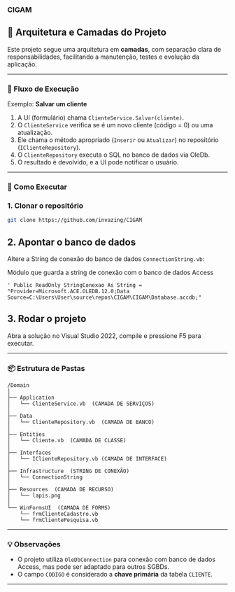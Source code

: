 ### CIGAM
## 🧠 Arquitetura e Camadas do Projeto

Este projeto segue uma arquitetura em **camadas**, com separação clara de responsabilidades, facilitando a manutenção, testes e evolução da aplicação.

---

### 🔁 Fluxo de Execução

Exemplo: **Salvar um cliente**

1. A UI (formulário) chama `ClienteService.Salvar(cliente)`.
2. O `ClienteService` verifica se é um novo cliente (código = 0) ou uma atualização.
3. Ele chama o método apropriado (`Inserir` ou `Atualizar`) no repositório (`IClienteRepository`).
4. O `ClienteRepository` executa o SQL no banco de dados via OleDb.
5. O resultado é devolvido, e a UI pode notificar o usuário.

---

### 🚀 Como Executar

### 1. Clonar o repositório

```bash
git clone https://github.com/invazing/CIGAM
```

## 2. Apontar o banco de dados

Altere a String de conexão do banco de dados `ConnectionString.vb`:

Módulo que guarda a string de conexão com o banco de dados Access

    ' Public ReadOnly StringConexao As String = "Provider=Microsoft.ACE.OLEDB.12.0;Data Source=C:\Users\User\source\repos\CIGAM\CIGAM\Database.accdb;"

## 3. Rodar o projeto

Abra a solução no Visual Studio 2022, compile e pressione F5 para executar.

---

### 📦 Estrutura de Pastas

```text
/Domain
│
├── Application
│   └── ClienteService.vb  (CAMADA DE SERVIÇOS)
│
├── Data
│   └── ClienteRepository.vb  (CAMADA DE BANCO)
│
├── Entities
│   └── Cliente.vb  (CAMADA DE CLASSE)
│
├── Interfaces
│   └── IClienteRepository.vb (CAMADA DE INTERFACE)
│
├── Infrastructure  (STRING DE CONEXÃO)
│   └── ConnectionString 
│
├── Resources  (CAMADA DE RECURSO)
│   └── lapis.png  
│
└── WinFormsUI  (CAMADA DE FORMS)
    └── frmClienteCadastro.vb
    └── frmClientePesquisa.vb
```

---

### 💡 Observações

- O projeto utiliza `OleDbConnection` para conexão com banco de dados Access, mas pode ser adaptado para outros SGBDs.
- O campo `CODIGO` é considerado a **chave primária** da tabela `CLIENTE`.

---


